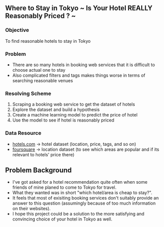 ## Where to Stay in Tokyo ~ Is Your Hotel REALLY Reasonably Priced ? ~

### Objective
To find reasonable hotels to stay in Tokyo

### Problem
* There are so many hotels in booking web services that it is difficult to choose actual one to stay
* Also complicated filters and tags makes things worse in terms of searching reasonable venues

### Resolving Scheme
1. Scraping a booking web service to get the dataset of hotels
2. Explore the dataset and build a hypothesis 
3. Create a machine learning model to predict the price of hotel
4. Use the model to see if hotel is reasonably priced

### Data Resource
* <a href="https://bit.ly/2UrfBf2" target="_blank">hotels.com</a> -> hotel dataset (location, price, tags, and so on)
* <a href="https://4sq.com/30rrjdk" target="_blank">foursquare</a> -> location dataset (to see which areas are popular and if its relevant to hotels' price there)

## Problem Background
* I've got asked for a hotel recommendation quite often when some friends of mine planed to come to Tokyo for travel.
* What they wanted was in short "which hotel/area is cheap to stay?".
* It feels that most of exisiting booking services don't suitably provide an answer to this question (assumingly because of too much information on their websites).
* I hope this project could be a solution to the more satisfying and convincing choice of your hotel in Tokyo as well.
